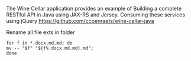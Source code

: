 The Wine Cellar application provides an example of Building a complete RESTful API in Java using JAX-RS and Jersey. Consuming these services using jQuery
https://github.com/ccoenraets/wine-cellar-java

Rename all file exts in folder
```shell
for f in *.docx.md.md; do
mv -- "$f" "${f%.docx.md.md}.md";
done
```
